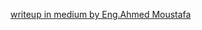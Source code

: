 [writeup in medium by Eng.Ahmed Moustafa](https://medium.com/@m1m0n/quals-egypt-and-tunisia-national-cyber-security-ctf-2019-want-more-biscuits-be9c3b243457)
